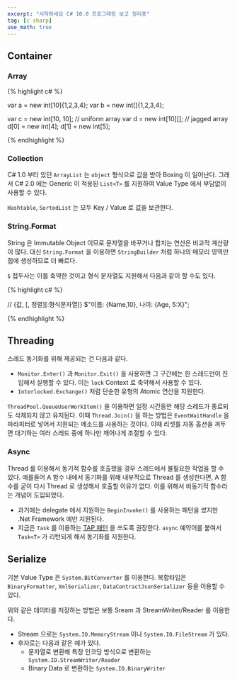 ```yaml
---
excerpt: "시작하세요 C# 10.0 프로그래밍 보고 정리중"
tag: [c sharp]
use_math: true
---
```



## Container

### Array

{% highlight c# %}

var a = new int[10]{1,2,3,4};
var b = new int[]{1,2,3,4};

var c = new int[10, 10]; // uniform array
var d = new int[10][];   // jagged array
d[0] = new int[4];
d[1] = new int[5];

{% endhighlight %}

### Collection

C# 1.0 부터 있던 ```ArrayList``` 는 ```object``` 형식으로 값을 받아 Boxing 이 일어난다. 그래서 C# 2.0 에는 Generic 이 적용된 ```List<T>``` 를 지원하여 Value Type 에서 부담없이 사용할 수 있다.

```Hashtable```, ```SortedList``` 는 모두 Key / Value 로 값을 보관한다.



### String.Format

String 은 Immutable Object 이므로 문자열을 바꾸거나 합치는 연산은 비교적 계산량이 많다. 대신 ```String.Format``` 을 이용하면 ```StringBuilder``` 처럼 하나의 메모리 영역만 힙에 생성하므로 더 빠르다.

```$``` 접두사는 이를 축약한 것이고 형식 문자열도 지원해서 다음과 같이 할 수도 있다.

{% highlight c# %}

// {값, [, 정렬][:형식문자열]}
$"이름: {Name,10}, 나이: {Age, 5:X}";

{% endhighlight %}



## Threading

스레드 동기화를 위해 제공되는 건 다음과 같다.
+ ```Monitor.Enter()``` 과 ```Monitor.Exit()```  을 사용하면 그 구간에는 한 스레드만이 진입해서 실행할 수 있다. 이는 ```lock``` Context 로 축약해서 사용할 수 있다.
+ ```Interlocked.Exchange()``` 처럼 단순한 유형의 Atomic 연산을 지원한다.

```ThreadPool.QueueUserWorkItem()``` 을 이용하면 일정 시간동안 해당 스레드가 종료되도 삭제되지 않고 유지된다. 이때 ```Thread.Join()``` 을 하는 방법은 ```EventWaitHandle``` 을 파라피터로 넣어서 지원되는 메소드를 사용하는 것이다. 이때 리셋를 자동 옵션을 꺼두면 대기하는 여러 스레드 중에 하나만 깨어나게 조절할 수 있다.

### Async

Thread 를 이용해서 동기적 함수를 호출했을 경우 스레드에서 불필요한 작업을 할 수 있다. 예를들어 A 함수 내에서 동기화를 위해 내부적으로 Thread 를 생성한다면, A 함수를 굳이 다시 Thread 로 생성해서 호출할 이유가 없다. 이를 위해서 비동기적 함수라는 개념이 도입되었다.

+ 과거에는 delegate 에서 지원하는 ```BeginInvoke()``` 를 사용하는 패턴을 썼지만 .Net Framework 에만 지원된다. 
+ 지금은 ```Task``` 를 이용하는 [TAP 패턴](https://learn.microsoft.com/ko-kr/dotnet/standard/asynchronous-programming-patterns/task-based-asynchronous-pattern-tap) 을 쓰도록 권장한다. ```async``` 예약어를 붙여서 ```Task<T>``` 가 리턴되게 해서 동기화를 지원한다.







## Serialize

기본 Value Type 은 ```System.BitConverter``` 를 이용한다. 복합타입은 ```BinaryFormatter```, ```XmlSerializer```, ```DataContractJsonSerializer``` 등을 이용할 수 있다.

위와 같은 데이터를 저장하는 방법은 보통 Sream 과 StreamWriter/Reader 를 이용한다. 
+ Stream 으로는 ```System.IO.MemoryStream``` 이나 ```System.IO.FileStream``` 가 있다.
+ 후자로는 다음과 같은 예가 있다.
  + 문자열로 변환해 특정 인코딩 방식으로 변환하는 ```System.IO.StreamWriter/Reader```
  + Binary Data 로 변환하는 ```System.IO.BinaryWriter```

